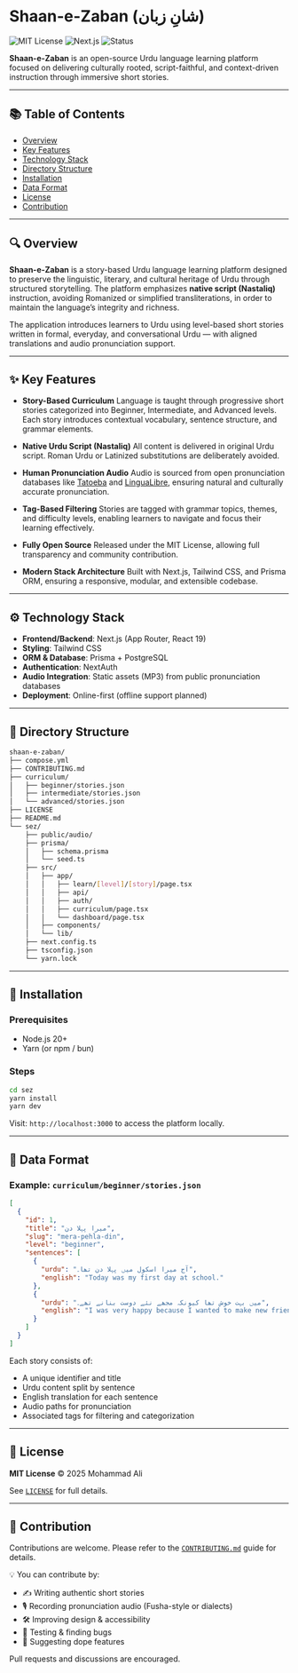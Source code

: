 # **Shaan-e-Zaban (شانِ زبان)**

![MIT License](https://img.shields.io/badge/license-MIT-green)
![Next.js](https://img.shields.io/badge/frontend-Next.js-blue)
![Status](https://img.shields.io/badge/status-Active-lightgrey)

**Shaan-e-Zaban** is an open-source Urdu language learning platform focused on delivering culturally rooted, script-faithful, and context-driven instruction through immersive short stories.

---

## 📚 Table of Contents

* [Overview](#overview)
* [Key Features](#key-features)
* [Technology Stack](#technology-stack)
* [Directory Structure](#directory-structure)
* [Installation](#installation)
* [Data Format](#data-format)
* [License](#license)
* [Contribution](#contribution)

---

## 🔍 Overview

**Shaan-e-Zaban** is a story-based Urdu language learning platform designed to preserve the linguistic, literary, and cultural heritage of Urdu through structured storytelling. The platform emphasizes **native script (Nastaliq)** instruction, avoiding Romanized or simplified transliterations, in order to maintain the language’s integrity and richness.

The application introduces learners to Urdu using level-based short stories written in formal, everyday, and conversational Urdu — with aligned translations and audio pronunciation support.

---

## ✨ Key Features

* **Story-Based Curriculum**
  Language is taught through progressive short stories categorized into Beginner, Intermediate, and Advanced levels. Each story introduces contextual vocabulary, sentence structure, and grammar elements.

* **Native Urdu Script (Nastaliq)**
  All content is delivered in original Urdu script. Roman Urdu or Latinized substitutions are deliberately avoided.

* **Human Pronunciation Audio**
  Audio is sourced from open pronunciation databases like [Tatoeba](https://tatoeba.org) and [LinguaLibre](https://lingualibre.org), ensuring natural and culturally accurate pronunciation.

* **Tag-Based Filtering**
  Stories are tagged with grammar topics, themes, and difficulty levels, enabling learners to navigate and focus their learning effectively.

* **Fully Open Source**
  Released under the MIT License, allowing full transparency and community contribution.

* **Modern Stack Architecture**
  Built with Next.js, Tailwind CSS, and Prisma ORM, ensuring a responsive, modular, and extensible codebase.

---

## ⚙️ Technology Stack

* **Frontend/Backend**: Next.js (App Router, React 19)
* **Styling**: Tailwind CSS
* **ORM & Database**: Prisma + PostgreSQL
* **Authentication**: NextAuth
* **Audio Integration**: Static assets (MP3) from public pronunciation databases
* **Deployment**: Online-first (offline support planned)

---

## 📁 Directory Structure

```bash
shaan-e-zaban/
├── compose.yml
├── CONTRIBUTING.md
├── curriculum/
│   ├── beginner/stories.json
│   ├── intermediate/stories.json
│   └── advanced/stories.json
├── LICENSE
├── README.md
└── sez/
    ├── public/audio/
    ├── prisma/
    │   ├── schema.prisma
    │   └── seed.ts
    ├── src/
    │   ├── app/
    │   │   ├── learn/[level]/[story]/page.tsx
    │   │   ├── api/
    │   │   ├── auth/
    │   │   ├── curriculum/page.tsx
    │   │   └── dashboard/page.tsx
    │   ├── components/
    │   └── lib/
    ├── next.config.ts
    ├── tsconfig.json
    └── yarn.lock
```

---

## 🚀 Installation

### Prerequisites

* Node.js 20+
* Yarn (or npm / bun)

### Steps

```bash
cd sez
yarn install
yarn dev
```

Visit: `http://localhost:3000` to access the platform locally.

---

## 📄 Data Format

### Example: `curriculum/beginner/stories.json`

```json
[
  {
    "id": 1,
    "title": "میرا پہلا دن",
    "slug": "mera-pehla-din",
    "level": "beginner",
    "sentences": [
      {
        "urdu": "آج میرا اسکول میں پہلا دن تھا۔",
        "english": "Today was my first day at school."
      },
      {
        "urdu": "میں بہت خوش تھا کیونکہ مجھے نئے دوست بنانے تھے۔",
        "english": "I was very happy because I wanted to make new friends."
      }
    ]
  }
]
```

Each story consists of:

* A unique identifier and title
* Urdu content split by sentence
* English translation for each sentence
* Audio paths for pronunciation
* Associated tags for filtering and categorization

---

## 📜 License

**MIT License**
© 2025 Mohammad Ali

See [`LICENSE`](./LICENSE) for full details.

---

## 🤝 Contribution

Contributions are welcome. Please refer to the [`CONTRIBUTING.md`](./CONTRIBUTING.md) guide for details.

💡 You can contribute by:
- ✍️ Writing authentic short stories
- 🎙 Recording pronunciation audio (Fusha-style or dialects)
- 🛠 Improving design & accessibility
- 🔎 Testing & finding bugs
- 🌟 Suggesting dope features

Pull requests and discussions are encouraged.